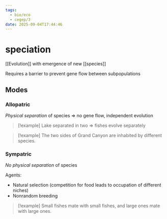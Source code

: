 ```yaml
---
tags:
  - bio/eco
  - cegep/3
date: 2025-09-04T17:44:46
---
```


# speciation

[[Evolution]] with emergence of new [[species]]

Requires a barrier to prevent gene flow between subpopulations

## Modes

### Allopatric

*Physical separation* of species
=> no gene flow, independent evolution

> [!example] Lake separated in two => fishes evolve separately

> [!example] The two sides of Grand Canyon are inhabited by different species.

### Sympatric

*No physical separation* of species

Agents:

- Natural selection (competition for food leads to occupation of different niches)
- Nonrandom breeding

> [!example] Small fishes mate with small fishes, and large ones mate with large ones.
